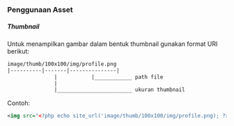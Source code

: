 ### Penggunaan Asset

##### Thumbnail
Untuk menampilkan gambar dalam bentuk thumbnail gunakan format URI berikut:
```xml
image/thumb/100x100/img/profile.png
|----------|-------|---------------|
			   |		   |____________ path file
               |
               |________________________ ukuran thumbnail
```
Contoh:
```xml
<img src="<?php echo site_url('image/thumb/100x100/img/profile.png); ?>">
```